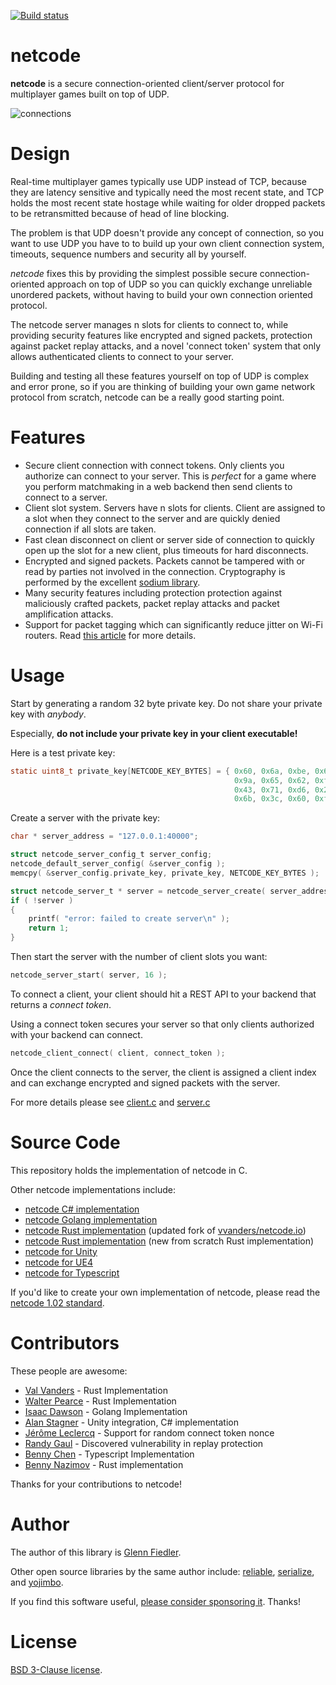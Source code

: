[![Build status](https://github.com/networkprotocol/netcode/workflows/CI/badge.svg)](https://github.com/networkprotocol/netcode/actions?query=workflow%3ACI)

# netcode

**netcode** is a secure connection-oriented client/server protocol for multiplayer games built on top of UDP. 

![connections](https://github.com/user-attachments/assets/5c7e0c9b-17b6-4e84-a57b-13bdb55a9978)

# Design

Real-time multiplayer games typically use UDP instead of TCP, because they are latency sensitive and typically need the most recent state, and TCP holds the most recent state hostage while waiting for older dropped packets to be retransmitted because of head of line blocking.

The problem is that UDP doesn't provide any concept of connection, so you want to use UDP you have to to build up your own client connection system, timeouts, sequence numbers and security all by yourself.

*netcode* fixes this by providing the simplest possible secure connection-oriented approach on top of UDP so you can quickly exchange unreliable unordered packets, without having to build your own connection oriented protocol. 

The netcode server manages n slots for clients to connect to, while providing security features like encrypted and signed packets, protection against packet replay attacks, and a novel 'connect token' system that only allows authenticated clients to connect to your server.

Building and testing all these features yourself on top of UDP is complex and error prone, so if you are thinking of building your own game network protocol from scratch, netcode can be a really good starting point.

# Features

* Secure client connection with connect tokens. Only clients you authorize can connect to your server. This is _perfect_ for a game where you perform matchmaking in a web backend then send clients to connect to a server.
* Client slot system. Servers have n slots for clients. Client are assigned to a slot when they connect to the server and are quickly denied connection if all slots are taken.
* Fast clean disconnect on client or server side of connection to quickly open up the slot for a new client, plus timeouts for hard disconnects.
* Encrypted and signed packets. Packets cannot be tampered with or read by parties not involved in the connection. Cryptography is performed by the excellent [sodium library](https://libsodium.gitbook.io/doc).
* Many security features including protection protection against maliciously crafted packets, packet replay attacks and packet amplification attacks.
* Support for packet tagging which can significantly reduce jitter on Wi-Fi routers. Read [this article](https://learn.microsoft.com/en-us/gaming/gdk/_content/gc/networking/overviews/qos-packet-tagging) for more details.

# Usage

Start by generating a random 32 byte private key. Do not share your private key with _anybody_. 

Especially, **do not include your private key in your client executable!**

Here is a test private key:

```c
static uint8_t private_key[NETCODE_KEY_BYTES] = { 0x60, 0x6a, 0xbe, 0x6e, 0xc9, 0x19, 0x10, 0xea, 
                                                  0x9a, 0x65, 0x62, 0xf6, 0x6f, 0x2b, 0x30, 0xe4, 
                                                  0x43, 0x71, 0xd6, 0x2c, 0xd1, 0x99, 0x27, 0x26,
                                                  0x6b, 0x3c, 0x60, 0xf4, 0xb7, 0x15, 0xab, 0xa1 };
```

Create a server with the private key:

```c
char * server_address = "127.0.0.1:40000";

struct netcode_server_config_t server_config;
netcode_default_server_config( &server_config );
memcpy( &server_config.private_key, private_key, NETCODE_KEY_BYTES );

struct netcode_server_t * server = netcode_server_create( server_address, &server_config, time );
if ( !server )
{
    printf( "error: failed to create server\n" );
    return 1;
}
```

Then start the server with the number of client slots you want:

```c
netcode_server_start( server, 16 );
```

To connect a client, your client should hit a REST API to your backend that returns a _connect token_.

Using a connect token secures your server so that only clients authorized with your backend can connect.

```c
netcode_client_connect( client, connect_token );
```

Once the client connects to the server, the client is assigned a client index and can exchange encrypted and signed packets with the server.

For more details please see [client.c](client.c) and [server.c](server.c)

# Source Code

This repository holds the implementation of netcode in C.

Other netcode implementations include:

* [netcode C# implementation](https://github.com/KillaMaaki/Netcode.IO.NET)
* [netcode Golang implementation](https://github.com/wirepair/netcode)
* [netcode Rust implementation](https://github.com/jaynus/netcode.io) (updated fork of [vvanders/netcode.io](https://github.com/vvanders/netcode.io))
* [netcode Rust implementation](https://github.com/benny-n/netcode) (new from scratch Rust implementation)
* [netcode for Unity](https://github.com/KillaMaaki/Unity-Netcode.IO)
* [netcode for UE4](https://github.com/RedpointGames/netcode.io-UE4)
* [netcode for Typescript](https://github.com/bennychen/netcode.io-typescript)

If you'd like to create your own implementation of netcode, please read the [netcode 1.02 standard](STANDARD.md).

# Contributors

These people are awesome:

* [Val Vanders](https://github.com/vvanders) - Rust Implementation
* [Walter Pearce](https://github.com/jaynus) - Rust Implementation
* [Isaac Dawson](https://github.com/wirepair) - Golang Implementation
* [Alan Stagner](https://github.com/KillaMaaki) - Unity integration, C# implementation
* [Jérôme Leclercq](https://github.com/SirLynix) - Support for random connect token nonce
* [Randy Gaul](https://github.com/RandyGaul) - Discovered vulnerability in replay protection
* [Benny Chen](https://github.com/bennychen) - Typescript Implementation
* [Benny Nazimov](https://github.com/benny-n) - Rust implementation

Thanks for your contributions to netcode!

# Author

The author of this library is [Glenn Fiedler](https://www.linkedin.com/in/glenn-fiedler-11b735302/).

Other open source libraries by the same author include: [reliable](https://github.com/mas-bandwidth/reliable), [serialize](https://github.com/mas-bandwidth/serialize), and [yojimbo](https://github.com/mas-bandwidth/yojimbo).

If you find this software useful, [please consider sponsoring it](https://github.com/sponsors/mas-bandwidth). Thanks!

# License

[BSD 3-Clause license](https://opensource.org/licenses/BSD-3-Clause).
